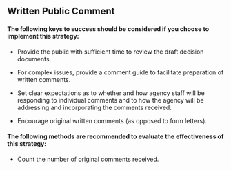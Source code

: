 ## Written Public Comment
#### The following keys to success should be considered if you choose to implement this strategy:
- Provide the public with sufficient time to review the draft decision documents.

- For complex issues, provide a comment guide to facilitate preparation of written comments.

- Set clear expectations as to whether and how agency staff will be responding to individual comments and to how the agency will be addressing and incorporating the comments received.

- Encourage original written comments (as opposed to form letters).

#### The following methods are recommended to evaluate the effectiveness of this strategy:
- Count the number of original comments received.
